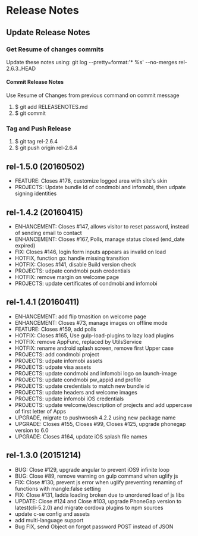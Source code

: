 # Release Notes

## Update Release Notes
### Get Resume of changes commits
Update these notes using: git log --pretty=format:'* %s' --no-merges rel-2.6.3..HEAD

#### Commit Release Notes
Use Resume of Changes from previous command on commit message

1. $ git add RELEASENOTES.md 
2. $ git commit 

### Tag and Push Release

1. $ git tag rel-2.6.4
2. $ git push origin rel-2.6.4 

## rel-1.5.0 (20160502)
* FEATURE: Closes #178, customize logged area with site's skin
* PROJECTS: Update bundle Id of condmobi and infomobi, then udpate signing identities

## rel-1.4.2 (20160415)
* ENHANCEMENT: Closes #147, allows visitor to reset password, instead of sending email to contact
* ENHANCEMENT: Closes #167, Polls, manage status closed (end_date expired)
* FIX: Closes #146, login form inputs appears as invalid on load
* HOTFIX, function go: handle missing transition
* HOTFIX: Closes #141, disable Build version check
* PROJECTS: udpate condmobi push credentials
* HOTFIX: remove margin on welcome page
* PROJECTS: update certificates of condmobi and infomobi

## rel-1.4.1 (20160411)
* ENHANCEMENT: add flip trnasition on welcome page
* ENHANCEMENT: Closes #73, manage images on offline mode
* FEATURE: Closes #159, add polls
* HOTFIX: Closes #165, Use gulp-load-plugins to lazy load plugins
* HOTFIX: remove AppFunc, replaced by UtilsService
* HOTFIX: rename android splash screen, remove first Upper case
* PROJECTS: add condmobi project
* PROJECTS: udpate infomobi assets
* PROJECTS: udpate visa assets
* PROJECTS: update condmobi and infomobi logo on launch-image
* PROJECTS: update condmobi pw_appid and profile
* PROJECTS: update credentials to match new bundle id
* PROJECTS: update headers and welcome images
* PROJECTS: update infomobi iOS credentials
* PROJECTS: update welcome/description of projects and add uppercase of first letter of Apps
* UPGRADE, migrate to pushwoosh 4.2.2 using new package name
* UPGRADE: Closes #155, Closes #99, Closes #125, upgrade phonegap version to 6.0
* UPGRADE: Closes #164, update iOS splash file names

## rel-1.3.0 (20151214)
* BUG: Close #129, upgrade angular to prevent iOS9 infinite  loop
* BUG: Close #89, remove warning on gulp command when uglify js
* FIX: Close #130, prevent js error when uglify preventing renaming of functions with mangle:false setting
* FIX: Close #131, ladda loading broken due to unordered load of js libs
* UPDATE: Close #124 and Close #103, upgrade PhoneGap version to latest(cli-5.2.0) and migrate cordova plugins to npm sources
* update c-se config and assets
* add multi-language support
* Bug FIX, send Object on forgot password POST instead of JSON
